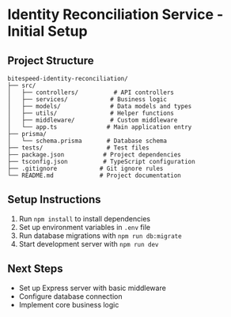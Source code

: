 # Identity Reconciliation Service - Initial Setup

## Project Structure

```
bitespeed-identity-reconciliation/
├── src/
│   ├── controllers/          # API controllers
│   ├── services/            # Business logic
│   ├── models/              # Data models and types
│   ├── utils/               # Helper functions
│   ├── middleware/          # Custom middleware
│   └── app.ts              # Main application entry
├── prisma/
│   └── schema.prisma       # Database schema
├── tests/                  # Test files
├── package.json           # Project dependencies
├── tsconfig.json          # TypeScript configuration
├── .gitignore            # Git ignore rules
└── README.md             # Project documentation
```

## Setup Instructions

1. Run `npm install` to install dependencies
2. Set up environment variables in `.env` file
3. Run database migrations with `npm run db:migrate`
4. Start development server with `npm run dev`

## Next Steps

- Set up Express server with basic middleware
- Configure database connection
- Implement core business logic
